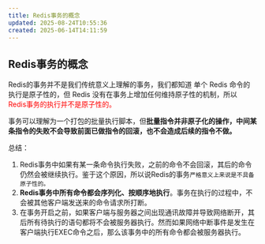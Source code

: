 ```yaml
---
title: Redis事务的概念
updated: 2025-08-24T10:55:36
created: 2025-06-14T14:11:59
---
```


## Redis事务的概念
Redis的事务并不是我们传统意义上理解的事务，我们都知道 单个 Redis 命令的执行是原子性的，但 Redis 没有在事务上增加任何维持原子性的机制，所以 <font style = "color:red">Redis事务的执行并不是原子性的。</font>

事务可以理解为一个打包的批量执行脚本，但<b>批量指令并非原子化的操作，中间某条指令的失败不会导致前面已做指令的回滚，也不会造成后续的指令不做。</b>

总结：
1.  Redis事务中如果有某一条命令执行失败，之前的命令不会回滚，其后的命令仍然会被继续执行。鉴于这个原因，所以说Redis的事务`严格意义上来说是不具备原子性的。`
2.  **Redis事务中所有命令都会序列化、按顺序地执行**。事务在执行的过程中，不会被其他客户端发送来的命令请求所打断。
3.  在事务开启之前，如果客户端与服务器之间出现通讯故障并导致网络断开，其后所有待执行的语句都将不会被服务器执行。然而如果网络中断事件是发生在客户端执行EXEC命令之后，那么该事务中的所有命令都会被服务器执行。
